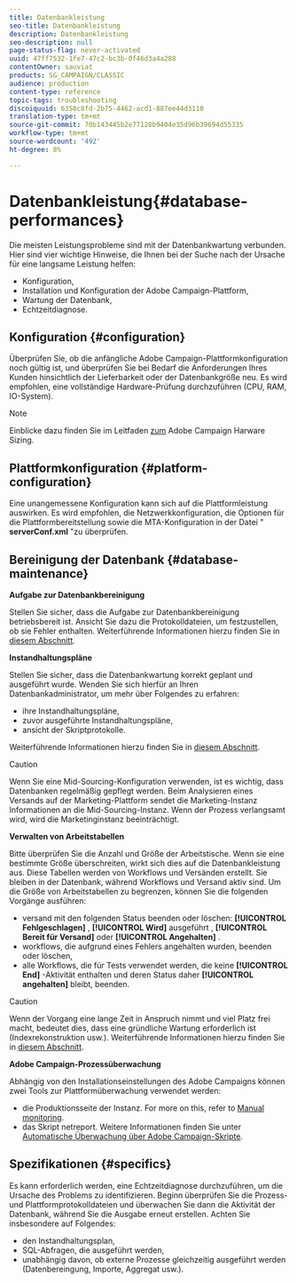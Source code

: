 ```yaml
---
title: Datenbankleistung
seo-title: Datenbankleistung
description: Datenbankleistung
seo-description: null
page-status-flag: never-activated
uuid: 47ff7532-1fe7-47c2-bc3b-0f46d3a4a288
contentOwner: sauviat
products: SG_CAMPAIGN/CLASSIC
audience: production
content-type: reference
topic-tags: troubleshooting
discoiquuid: 6358c8fd-2b75-4462-acd1-887ee44d3110
translation-type: tm+mt
source-git-commit: 70b143445b2e77128b9404e35d96b39694d55335
workflow-type: tm+mt
source-wordcount: '492'
ht-degree: 8%

---
```



# Datenbankleistung{#database-performances}

Die meisten Leistungsprobleme sind mit der Datenbankwartung verbunden. Hier sind vier wichtige Hinweise, die Ihnen bei der Suche nach der Ursache für eine langsame Leistung helfen:

* Konfiguration,
* Installation und Konfiguration der Adobe Campaign-Plattform,
* Wartung der Datenbank,
* Echtzeitdiagnose.

## Konfiguration {#configuration}

Überprüfen Sie, ob die anfängliche Adobe Campaign-Plattformkonfiguration noch gültig ist, und überprüfen Sie bei Bedarf die Anforderungen Ihres Kunden hinsichtlich der Lieferbarkeit oder der Datenbankgröße neu. Es wird empfohlen, eine vollständige Hardware-Prüfung durchzuführen (CPU, RAM, IO-System).

>[!NOTE]
>
>Einblicke dazu finden Sie im Leitfaden [zum](https://helpx.adobe.com/de/campaign/kb/hardware-sizing-guide.html) Adobe Campaign Harware Sizing.

## Plattformkonfiguration {#platform-configuration}

Eine unangemessene Konfiguration kann sich auf die Plattformleistung auswirken. Es wird empfohlen, die Netzwerkkonfiguration, die Optionen für die Plattformbereitstellung sowie die MTA-Konfiguration in der Datei &quot; **serverConf.xml** &quot;zu überprüfen.

## Bereinigung der Datenbank {#database-maintenance}

**Aufgabe zur Datenbankbereinigung**

Stellen Sie sicher, dass die Aufgabe zur Datenbankbereinigung betriebsbereit ist. Ansicht Sie dazu die Protokolldateien, um festzustellen, ob sie Fehler enthalten. Weiterführende Informationen hierzu finden Sie in [diesem Abschnitt](../../production/using/database-cleanup-workflow.md).

**Instandhaltungspläne**

Stellen Sie sicher, dass die Datenbankwartung korrekt geplant und ausgeführt wurde. Wenden Sie sich hierfür an Ihren Datenbankadministrator, um mehr über Folgendes zu erfahren:

* ihre Instandhaltungspläne,
* zuvor ausgeführte Instandhaltungspläne,
* ansicht der Skriptprotokolle.

Weiterführende Informationen hierzu finden Sie in [diesem Abschnitt](../../production/using/recommendations.md).

>[!CAUTION]
>
>Wenn Sie eine Mid-Sourcing-Konfiguration verwenden, ist es wichtig, dass Datenbanken regelmäßig gepflegt werden. Beim Analysieren eines Versands auf der Marketing-Plattform sendet die Marketing-Instanz Informationen an die Mid-Sourcing-Instanz. Wenn der Prozess verlangsamt wird, wird die Marketinginstanz beeinträchtigt.

**Verwalten von Arbeitstabellen**

Bitte überprüfen Sie die Anzahl und Größe der Arbeitstische. Wenn sie eine bestimmte Größe überschreiten, wirkt sich dies auf die Datenbankleistung aus. Diese Tabellen werden von Workflows und Versänden erstellt. Sie bleiben in der Datenbank, während Workflows und Versand aktiv sind. Um die Größe von Arbeitstabellen zu begrenzen, können Sie die folgenden Vorgänge ausführen:

* versand mit den folgenden Status beenden oder löschen: **[!UICONTROL Fehlgeschlagen]** , **[!UICONTROL Wird]** ausgeführt , **[!UICONTROL Bereit für Versand]** oder **[!UICONTROL Angehalten]** .
* workflows, die aufgrund eines Fehlers angehalten wurden, beenden oder löschen,
* alle Workflows, die für Tests verwendet werden, die keine **[!UICONTROL End]** -Aktivität enthalten und deren Status daher **[!UICONTROL angehalten]** bleibt, beenden.

>[!CAUTION]
>
>Wenn der Vorgang eine lange Zeit in Anspruch nimmt und viel Platz frei macht, bedeutet dies, dass eine gründliche Wartung erforderlich ist (Indexrekonstruktion usw.). Weiterführende Informationen hierzu finden Sie in [diesem Abschnitt](../../production/using/recommendations.md).

**Adobe Campaign-Prozessüberwachung**

Abhängig von den Installationseinstellungen des Adobe Campaigns können zwei Tools zur Plattformüberwachung verwendet werden:

* die Produktionsseite der Instanz. For more on this, refer to [Manual monitoring](../../production/using/monitoring-processes.md#manual-monitoring).
* das Skript netreport. Weitere Informationen finden Sie unter [Automatische Überwachung über Adobe Campaign-Skripte](../../production/using/monitoring-processes.md#automatic-monitoring-via-adobe-campaign-scripts).

## Spezifikationen {#specifics}

Es kann erforderlich werden, eine Echtzeitdiagnose durchzuführen, um die Ursache des Problems zu identifizieren. Beginn überprüfen Sie die Prozess- und Plattformprotokolldateien und überwachen Sie dann die Aktivität der Datenbank, während Sie die Ausgabe erneut erstellen. Achten Sie insbesondere auf Folgendes:

* den Instandhaltungsplan,
* SQL-Abfragen, die ausgeführt werden,
* unabhängig davon, ob externe Prozesse gleichzeitig ausgeführt werden (Datenbereingung, Importe, Aggregat usw.).

